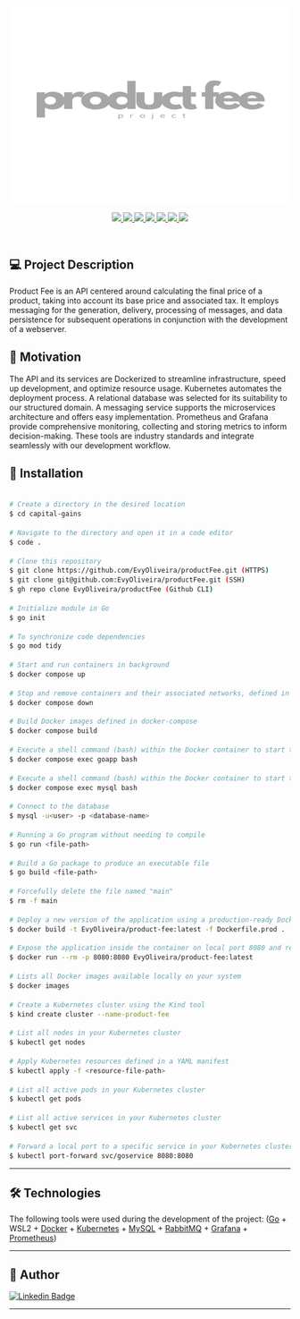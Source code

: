 <p align="center">
  <a>
    <img src="product-fee.svg" height="350" width="500" alt="product-fee" />
  </a>
</p>
<p align='center'>
 <a href="#">
    <img src="https://img.shields.io/badge/Go-00ADD8?style=for-the-badge&logo=go&logoColor=white" />
  </a>
  <a href="#">
  <img src="https://img.shields.io/badge/kubernetes-326ce5.svg?&style=for-the-badge&logo=kubernetes&logoColor=white">
  </a>
  <a href="#">
  <img src="https://img.shields.io/badge/MySQL-005C84?style=for-the-badge&logo=mysql&logoColor=white">
  </a>
  <a href="#">
  <img src="https://img.shields.io/badge/rabbitmq-%23FF6600.svg?&style=for-the-badge&logo=rabbitmq&logoColor=white">
   </a>
  <a href="#">
  <img src="https://img.shields.io/badge/Docker-2CA5E0?style=for-the-badge&logo=docker&logoColor=white">
   </a>
  <a href="#">
  <img src="https://img.shields.io/badge/Grafana-F2F4F9?style=for-the-badge&logo=grafana&logoColor=orange&labelColor=F2F4F9">
   </a>
  <a href="#">
  <img src="https://img.shields.io/badge/Prometheus-000000?style=for-the-badge&logo=prometheus&labelColor=000000">
</a>
</a>
</p>
<br />

## 💻 Project Description

Product Fee is an API centered around calculating the final price of a product, taking into account its base price and associated tax. It employs messaging for the generation, delivery, processing of messages, and data persistence for subsequent operations in conjunction with the development of a webserver.

## 📍 Motivation

The API and its services are Dockerized to streamline infrastructure, speed up development, and optimize resource usage. Kubernetes automates the deployment process. A relational database was selected for its suitability to our structured domain. A messaging service supports the microservices architecture and offers easy implementation. Prometheus and Grafana provide comprehensive monitoring, collecting and storing metrics to inform decision-making. These tools are industry standards and integrate seamlessly with our development workflow.

## 🚀 Installation

```bash

# Create a directory in the desired location
$ cd capital-gains

# Navigate to the directory and open it in a code editor
$ code .

# Clone this repository
$ git clone https://github.com/EvyOliveira/productFee.git (HTTPS)
$ git clone git@github.com:EvyOliveira/productFee.git (SSH)
$ gh repo clone EvyOliveira/productFee (Github CLI)

# Initialize module in Go
$ go init 

# To synchronize code dependencies
$ go mod tidy

# Start and run containers in background
$ docker compose up

# Stop and remove containers and their associated networks, defined in a docker-compose.yaml file
$ docker compose down

# Build Docker images defined in docker-compose
$ docker compose build

# Execute a shell command (bash) within the Docker container to start the 'goapp' service as defined in the docker-compose.yml file
$ docker compose exec goapp bash

# Execute a shell command (bash) within the Docker container to start the 'mysql' service as defined in the docker-compose.yml file
$ docker compose exec mysql bash

# Connect to the database
$ mysql -u<user> -p <database-name>

# Running a Go program without needing to compile
$ go run <file-path>

# Build a Go package to produce an executable file
$ go build <file-path>

# Forcefully delete the file named "main"
$ rm -f main

# Deploy a new version of the application using a production-ready Docker image
$ docker build -t EvyOliveira/product-fee:latest -f Dockerfile.prod .

# Expose the application inside the container on local port 8080 and remove the container when it exits
$ docker run --rm -p 8080:8080 EvyOliveira/product-fee:latest

# Lists all Docker images available locally on your system
$ docker images

# Create a Kubernetes cluster using the Kind tool
$ kind create cluster --name-product-fee

# List all nodes in your Kubernetes cluster
$ kubectl get nodes

# Apply Kubernetes resources defined in a YAML manifest
$ kubectl apply -f <resource-file-path>

# List all active pods in your Kubernetes cluster
$ kubectl get pods

# List all active services in your Kubernetes cluster
$ kubectl get svc

# Forward a local port to a specific service in your Kubernetes cluster
$ kubectl port-forward svc/goservice 8080:8080

```

---

## 🛠 Technologies

The following tools were used during the development of the project:
([Go](https://go.dev/) + WSL2 + [Docker](https://www.docker.com/) + [Kubernetes](https://kubernetes.io/pt-br/docs/tasks/tools/install-kubectl-linux/#instale-usando-o-gerenciador-de-pacotes-nativo) + [MySQL](https://www.mysql.com/downloads/) + [RabbitMQ](https://www.rabbitmq.com/docs/download) + [Grafana](https://grafana.com/grafana/download) + [Prometheus](https://prometheus.io/download/))
<br>

---

## 🦸 Author

[![Linkedin Badge](https://img.shields.io/badge/-evelyncristinioliveira-blue?style=flat-square&logo=Linkedin&logoColor=white&link=https://www.linkedin.com/in/evelyncristinioliveira/)](https://www.linkedin.com/in/evelyncristinioliveira/)

---